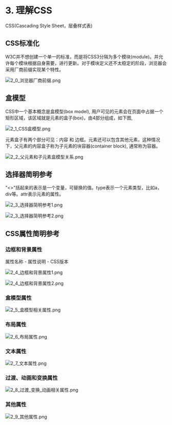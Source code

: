 
# 3. 理解CSS



CSS(Cascading Style Sheet，层叠样式表)

## CSS标准化
W3C并不想创建一个单一的标准，而是将CSS3分隔为多个模块(module)。并允许每个模块根据自身需要，进行更新。对于模块定义还不太稳定的阶段，浏览器会采用厂商前缀实现某个特性。

![2_0_浏览器厂商前缀.png](/images/css/2_0_浏览器厂商前缀.png)

## 盒模型
CSS中一个基本概念是盒模型(box model), 用户可见的元素会在页面中占据一个矩形区域，该区域就是元素的盒子(box)，由4部分组成，如下图, 

![2_1_CSS盒模型.png](/images/css/2_1_CSS盒模型.png)

元素盒子有两个部分可见：内容 和 边框。元素还可以包含其他元素，这种情况下，父元素的内容盒子称为子元素的块容器(container block), 通常称为容器。

![2_2_父元素和子元素盒模型关系.png](/images/css/2_2_父元素和子元素盒模型关系.png)

## 选择器简明参考
"<>"括起来的表示是一个变量，可替换的值。type表示一个元素类型，比如a，div等。attr表示元素的属性。

![2_3_选择器简明参考1.png](/images/css/2_3_选择器简明参考1.png)

![2_3_选择器简明参考2.png](/images/css/2_3_选择器简明参考2.png)

## CSS属性简明参考
### 边框和背景属性
属性名称 - 属性说明 - CSS版本

![2_4_边框和背景属性1.png](/images/css/2_4_边框和背景属性1.png)

![2_4_边框和背景属性2.png](/images/css/2_4_边框和背景属性2.png)

### 盒模型属性
![2_5_盒模型相关属性.png](/images/css/2_5_盒模型相关属性.png)

### 布局属性
![2_6_布局属性.png](/images/css/2_6_布局属性.png)

### 文本属性
![2_7_文本属性.png](/images/css/2_7_文本属性.png)

### 过渡、动画和变换属性
![2_8_过渡_变换_动画相关属性.png](/images/css/2_8_过渡_变换_动画相关属性.png)

### 其他属性
![2_9_其他属性.png](/images/css/2_9_其他属性.png)
